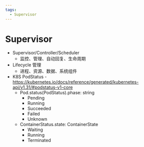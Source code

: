 ```yaml
---
tags:
  - Supervisor
---
```


# Supervisor

- Supervisor/Controller/Scheduler
  - 监控、管理、自动回复、生命周期
- Lifecycle 管理
  - 进程、资源、数据、系统组件
- K8S PodStatus - https://kubernetes.io/docs/reference/generated/kubernetes-api/v1.31/#podstatus-v1-core
  - Pod.status(PodStatus).phase: string
    - Pending
    - Running
    - Succeeded
    - Failed
    - Unknown
  - ContainerStatus.state: ContainerState
    - Waiting
    - Running
    - Terminated
